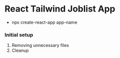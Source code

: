 # React Tailwind Joblist App

- npx create-react-app app-name

### Initial setup

1. Removing unnecessary files
2. Cleanup
